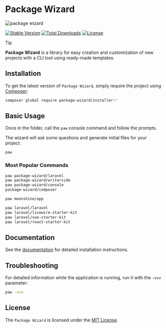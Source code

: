 # Package Wizard

![package wizard](https://preview.dragon-code.pro/the%20dragon%20code/package%20wizard.svg)

[![Stable Version][badge_stable]][link_packagist]
[![Total Downloads][badge_downloads]][link_packagist]
[![License][badge_license]][link_license]

> [!TIP]
>
> **Package Wizard** is a library for easy creation and customization of new projects with
> a CLI tool using ready-made templates.

## Installation

To get the latest version of `Package Wizard`, simply require the project using [Composer](https://getcomposer.org):

```bash
composer global require package-wizard/installer:*
```

## Basic Usage

Once in the folder, call the `paw` console command and follow the prompts.

The wizard will ask some questions and generate initial files for your project.

```bash
paw
```

### Most Popular Commands

```bash
paw package-wizard/laravel
paw package-wizard/writerside
paw package-wizard/console
package-wizard/composer

paw moonshine/app

paw laravel/laravel
paw laravel/livewire-starter-kit
paw laravel/vue-starter-kit
paw laravel/react-starter-kit
```

## Documentation

See the [documentation](https://package-wizard.com) for detailed installation instructions.

## Troubleshooting

For detailed information while the application is running, run it with the `-vvv` parameter:

```bash
paw -vvv
```

## License

The `Package Wizard` is licensed under the [MIT License](LICENSE).


[badge_downloads]:      https://img.shields.io/packagist/dt/package-wizard/installer.svg?style=flat-square

[badge_license]:        https://img.shields.io/packagist/l/package-wizard/installer.svg?style=flat-square

[badge_stable]:         https://img.shields.io/github/v/release/package-wizard/installer?label=stable&style=flat-square

[link_license]:         LICENSE

[link_packagist]:       https://packagist.org/packages/package-wizard/installer
